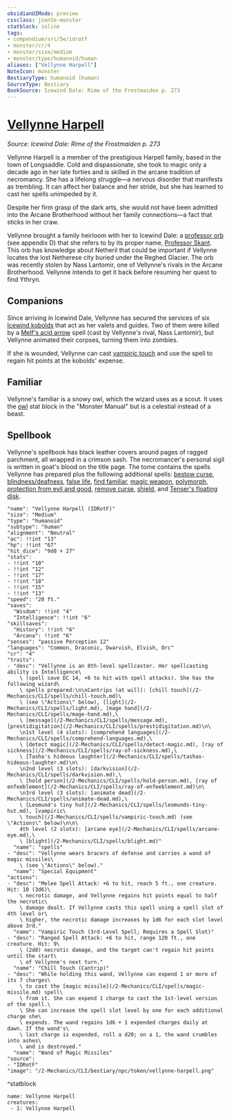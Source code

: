 ```yaml
---
obsidianUIMode: preview
cssclass: json5e-monster
statblock: inline
tags:
- compendium/src/5e/idrotf
- monster/cr/4
- monster/size/medium
- monster/type/humanoid/human
aliases: ["Vellynne Harpell"]
NoteIcon: monster
BestiaryType: humanoid (human)
SourceType: Bestiary
BookSource: Icewind Dale: Rime of the Frostmaiden p. 273
---
```

# [Vellynne Harpell](2-Mechanics/CLI/bestiary/npc/vellynne-harpell-idrotf.md)
*Source: Icewind Dale: Rime of the Frostmaiden p. 273*  

Vellynne Harpell is a member of the prestigious Harpell family, based in the town of Longsaddle. Cold and dispassionate, she took to magic only a decade ago in her late forties and is skilled in the arcane tradition of necromancy. She has a lifelong struggle—a nervous disorder that manifests as trembling. It can affect her balance and her stride, but she has learned to cast her spells unimpeded by it.

Despite her firm grasp of the dark arts, she would not have been admitted into the Arcane Brotherhood without her family connections—a fact that sticks in her craw.

Vellynne brought a family heirloom with her to Icewind Dale: a [professor orb](/2-Mechanics/CLI/items/professor-orb-wdmm.md) (see appendix D) that she refers to by its proper name, [Professor Skant](/2-Mechanics/CLI/items/professor-skant-idrotf.md). This orb has knowledge about Netheril that could be important if Vellynne locates the lost Netherese city buried under the Reghed Glacier. The orb was recently stolen by Nass Lantomir, one of Vellynne's rivals in the Arcane Brotherhood. Vellynne intends to get it back before resuming her quest to find Ythryn.

## Companions

Since arriving in Icewind Dale, Vellynne has secured the services of six [Icewind kobolds](/2-Mechanics/CLI/bestiary/humanoid/icewind-kobold-idrotf.md) that act as her valets and guides. Two of them were killed by a [Melf's acid arrow](/2-Mechanics/CLI/spells/melfs-acid-arrow.md) spell (cast by Vellynne's rival, Nass Lantomir), but Vellynne animated their corpses, turning them into zombies.

If she is wounded, Vellynne can cast [vampiric touch](/2-Mechanics/CLI/spells/vampiric-touch.md) and use the spell to regain hit points at the kobolds' expense.

## Familiar

Vellynne's familiar is a snowy owl, which the wizard uses as a scout. It uses the [owl](/2-Mechanics/CLI/bestiary/beast/owl.md) stat block in the "Monster Manual" but is a celestial instead of a beast.

## Spellbook

Vellynne's spellbook has black leather covers around pages of ragged parchment, all wrapped in a crimson sash. The necromancer's personal sigil is written in goat's blood on the title page. The tome contains the spells Vellynne has prepared plus the following additional spells: [bestow curse](/2-Mechanics/CLI/spells/bestow-curse.md), [blindness/deafness](/2-Mechanics/CLI/spells/blindness-deafness.md), [false life](/2-Mechanics/CLI/spells/false-life.md), [find familiar](/2-Mechanics/CLI/spells/find-familiar.md), [magic weapon](/2-Mechanics/CLI/spells/magic-weapon.md), [polymorph](/2-Mechanics/CLI/spells/polymorph.md), [protection from evil and good](/2-Mechanics/CLI/spells/protection-from-evil-and-good.md), [remove curse](/2-Mechanics/CLI/spells/remove-curse.md), [shield](/2-Mechanics/CLI/spells/shield.md), and [Tenser's floating disk](/2-Mechanics/CLI/spells/tensers-floating-disk.md).

```statblock
"name": "Vellynne Harpell (IDRotF)"
"size": "Medium"
"type": "humanoid"
"subtype": "human"
"alignment": "Neutral"
"ac": !!int "13"
"hp": !!int "67"
"hit_dice": "9d8 + 27"
"stats":
- !!int "10"
- !!int "12"
- !!int "17"
- !!int "18"
- !!int "15"
- !!int "13"
"speed": "20 ft."
"saves":
  "Wisdom": !!int "4"
  "Intelligence": !!int "6"
"skillsaves":
  "History": !!int "6"
  "Arcana": !!int "6"
"senses": "passive Perception 12"
"languages": "Common, Draconic, Dwarvish, Elvish, Orc"
"cr": "4"
"traits":
- "desc": "Vellynne is an 8th-level spellcaster. Her spellcasting ability is Intelligence\
    \ (spell save DC 14, +6 to hit with spell attacks). She has the following wizard\
    \ spells prepared:\n\nCantrips (at will): [chill touch](/2-Mechanics/CLI/spells/chill-touch.md)\
    \ (see \"Actions\" below), [light](/2-Mechanics/CLI/spells/light.md), [mage hand](/2-Mechanics/CLI/spells/mage-hand.md),\
    \ [message](/2-Mechanics/CLI/spells/message.md), [prestidigitation](/2-Mechanics/CLI/spells/prestidigitation.md)\n\
    \n1st level (4 slots): [comprehend languages](/2-Mechanics/CLI/spells/comprehend-languages.md),\
    \ [detect magic](/2-Mechanics/CLI/spells/detect-magic.md), [ray of sickness](/2-Mechanics/CLI/spells/ray-of-sickness.md),\
    \ [Tasha's hideous laughter](/2-Mechanics/CLI/spells/tashas-hideous-laughter.md)\n\
    \n2nd level (3 slots): [darkvision](/2-Mechanics/CLI/spells/darkvision.md),\
    \ [hold person](/2-Mechanics/CLI/spells/hold-person.md), [ray of enfeeblement](/2-Mechanics/CLI/spells/ray-of-enfeeblement.md)\n\
    \n3rd level (3 slots): [animate dead](/2-Mechanics/CLI/spells/animate-dead.md),\
    \ [Leomund's tiny hut](/2-Mechanics/CLI/spells/leomunds-tiny-hut.md), [vampiric\
    \ touch](/2-Mechanics/CLI/spells/vampiric-touch.md) (see \"Actions\" below)\n\n\
    4th level (2 slots): [arcane eye](/2-Mechanics/CLI/spells/arcane-eye.md),\
    \ [blight](/2-Mechanics/CLI/spells/blight.md)"
  "name": "spells"
- "desc": "Vellynne wears bracers of defense and carries a wand of magic missiles\
    \ (see \"Actions\" below)."
  "name": "Special Equipment"
"actions":
- "desc": "Melee Spell Attack: +6 to hit, reach 5 ft., one creature. Hit: 10 (3d6)\
    \ necrotic damage, and Vellynne regains hit points equal to half the necrotic\
    \ damage dealt. If Vellynne casts this spell using a spell slot of 4th level or\
    \ higher, the necrotic damage increases by 1d6 for each slot level above 3rd."
  "name": "Vampiric Touch (3rd-Level Spell; Requires a Spell Slot)"
- "desc": "Ranged Spell Attack: +6 to hit, range 120 ft., one creature. Hit: 9\
    \ (2d8) necrotic damage, and the target can't regain hit points until the start\
    \ of Vellynne's next turn."
  "name": "Chill Touch (Cantrip)"
- "desc": "While holding this wand, Vellynne can expend 1 or more of its 7 charges\
    \ to cast the [magic missile](/2-Mechanics/CLI/spells/magic-missile.md) spell\
    \ from it. She can expend 1 charge to cast the 1st-level version of the spell.\
    \ She can increase the spell slot level by one for each additional charge she\
    \ expends. The wand regains 1d6 + 1 expended charges daily at dawn. If the wand's\
    \ last charge is expended, roll a d20; on a 1, the wand crumbles into ashes\
    \ and is destroyed."
  "name": "Wand of Magic Missiles"
"source":
- "IDRotF"
"image": "/2-Mechanics/CLI/bestiary/npc/token/vellynne-harpell.png"
```
^statblock

```encounter-table
name: Vellynne Harpell
creatures:
 - 1: Vellynne Harpell
```